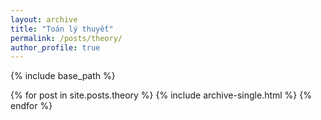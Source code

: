 ```yaml
---
layout: archive
title: "Toán lý thuyết"
permalink: /posts/theory/
author_profile: true
---
```


{% include base_path %}

{% for post in site.posts.theory %}
  {% include archive-single.html %}
{% endfor %}

